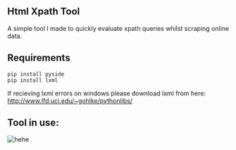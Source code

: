 ## Html Xpath Tool

A simple tool I made to quickly evaluate xpath queries whilst scraping online data.

## **Requirements**
```
pip install pyside
pip install lxml
```

If recieving lxml errors on windows please download lxml from here:
http://www.lfd.uci.edu/~gohlke/pythonlibs/


## Tool in use:

![hehe](http://stephendyson.co.uk/img/portfolio/xpath.png)

